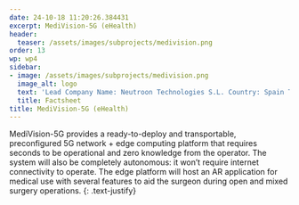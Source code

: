 ```yaml
---
date: 24-10-18 11:20:26.384431
excerpt: MediVision-5G (eHealth)
header:
  teaser: /assets/images/subprojects/medivision.png
order: 13
wp: wp4
sidebar:
- image: /assets/images/subprojects/medivision.png
  image_alt: logo
  text: 'Lead Company Name: Neutroon Technologies S.L. Country: Spain Topic: eHealth & Emergency'
  title: Factsheet
title: MediVision-5G (eHealth)
---
```

MediVision-5G provides a ready-to-deploy and transportable, preconfigured 5G network + edge computing platform that requires seconds to be operational and zero knowledge from the operator. The system will also be completely autonomous: it won’t require internet connectivity to operate. The edge platform will host an AR application for medical use with several features to aid the surgeon during open and mixed surgery operations.
{: .text-justify}

